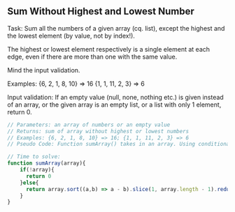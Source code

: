 ## Sum Without Highest and Lowest Number

Task:
Sum all the numbers of a given array (cq. list), except the highest and the lowest element (by value, not by index!).

The highest or lowest element respectively is a single element at each edge, even if there are more than one with the same value.

Mind the input validation.

Examples:
{6, 2, 1, 8, 10} => 16
{1, 1, 11, 2, 3} => 6

Input validation:
If an empty value (null, none, nothing etc.) is given instead of an array, or the given array is an empty list, or a list with only 1 element, return 0.

```javascript
// Parameters: an array of numbers or an empty value
// Returns: sum of array without highest or lowest numbers
// Examples: {6, 2, 1, 8, 10} => 16; {1, 1, 11, 2, 3} => 6
// Pseudo Code: Function sumArray() takes in an array. Using conditional logic, it first checks to see if the array passed in is empty or not. If it is , it returns 0. Otherwise, it moves on to the next condition. Here, it sorts the array using the .sort() method, slices the array's first and last indexs off using the .slice() method, and finally sums up the new array using the .reduce() method and returns the result.

// Time to solve:
function sumArray(array){
    if(!array){
      return 0
    }else{
      return array.sort((a,b) => a - b).slice(1, array.length - 1).reduce((acc,c) => acc + c,0)
    }
}
```
